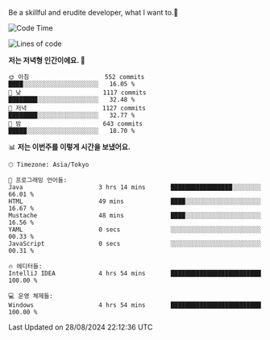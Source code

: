 Be a skillful and erudite developer, what I want to.👶

<!--START_SECTION:waka-->
![Code Time](http://img.shields.io/badge/Code%20Time-1%2C202%20hrs%2056%20mins-blue)

![Lines of code](https://img.shields.io/badge/%EC%A0%80%EB%8A%94%20%EC%97%AC%ED%83%9C%EA%B9%8C%EC%A7%80%20-2.7%20million%20%EC%A4%84%EC%9D%98%20%EC%BD%94%EB%93%9C%EB%A5%BC%20%EC%9E%91%EC%84%B1%ED%96%88%EC%96%B4%EC%9A%94.-blue)

**저는 저녁형 인간이에요. 🦉** 

```text
🌞 아침                     552 commits         ████░░░░░░░░░░░░░░░░░░░░░   16.05 % 
🌆 낮　                     1117 commits        ████████░░░░░░░░░░░░░░░░░   32.48 % 
🌃 저녁                     1127 commits        ████████░░░░░░░░░░░░░░░░░   32.77 % 
🌙 밤　                     643 commits         █████░░░░░░░░░░░░░░░░░░░░   18.70 % 
```


📊 **저는 이번주를 이렇게 시간을 보냈어요.** 

```text
🕑︎ Timezone: Asia/Tokyo

💬 프로그래밍 언어들: 
Java                     3 hrs 14 mins       █████████████████░░░░░░░░   66.01 % 
HTML                     49 mins             ████░░░░░░░░░░░░░░░░░░░░░   16.67 % 
Mustache                 48 mins             ████░░░░░░░░░░░░░░░░░░░░░   16.56 % 
YAML                     0 secs              ░░░░░░░░░░░░░░░░░░░░░░░░░   00.33 % 
JavaScript               0 secs              ░░░░░░░░░░░░░░░░░░░░░░░░░   00.31 % 

🔥 에디터들: 
IntelliJ IDEA            4 hrs 54 mins       █████████████████████████   100.00 % 

💻 운영 체제들: 
Windows                  4 hrs 54 mins       █████████████████████████   100.00 % 
```


 Last Updated on 28/08/2024 22:12:36 UTC
<!--END_SECTION:waka-->
